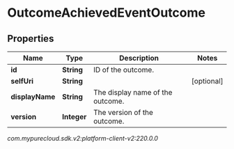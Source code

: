 # OutcomeAchievedEventOutcome


## Properties

| Name | Type | Description | Notes |
| ------------ | ------------- | ------------- | ------------- |
| **id** | **String** | ID of the outcome. |  |
| **selfUri** | **String** |  |  [optional] |
| **displayName** | **String** | The display name of the outcome. |  |
| **version** | **Integer** | The version of the outcome. |  |




_com.mypurecloud.sdk.v2:platform-client-v2:220.0.0_
